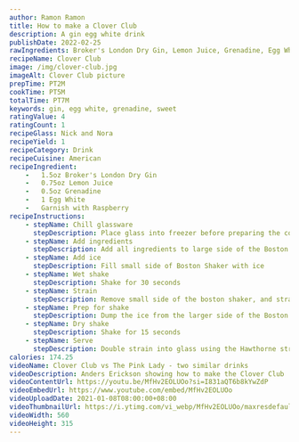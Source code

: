 ```yaml
---
author: Ramon Ramon
title: How to make a Clover Club
description: A gin egg white drink
publishDate: 2022-02-25
rawIngredients: Broker's London Dry Gin, Lemon Juice, Grenadine, Egg White, Raspberry
recipeName: Clover Club
image: /img/clover-club.jpg
imageAlt: Clover Club picture
prepTime: PT2M
cookTime: PT5M
totalTime: PT7M
keywords: gin, egg white, grenadine, sweet
ratingValue: 4
ratingCount: 1
recipeGlass: Nick and Nora
recipeYield: 1
recipeCategory: Drink
recipeCuisine: American
recipeIngredient:
    -   1.5oz Broker's London Dry Gin
    -   0.75oz Lemon Juice
    -   0.5oz Grenadine
    -   1 Egg White
    -   Garnish with Raspberry
recipeInstructions:
    - stepName: Chill glassware
      stepDescription: Place glass into freezer before preparing the cocktail 
    - stepName: Add ingredients
      stepDescription: Add all ingredients to large side of the Boston Shaker
    - stepName: Add ice
      stepDescription: Fill small side of Boston Shaker with ice
    - stepName: Wet shake
      stepDescription: Shake for 30 seconds
    - stepName: Strain
      stepDescription: Remove small side of the boston shaker, and strain drink from larger side into the smaller side of the Boston Shaker
    - stepName: Prep for shake
      stepDescription: Dump the ice from the larger side of the Boston shaker, and place the small side onto the larger side
    - stepName: Dry shake
      stepDescription: Shake for 15 seconds
    - stepName: Serve
      stepDescription: Double strain into glass using the Hawthorne strainer and fine mesh strainer
calories: 174.25
videoName: Clover Club vs The Pink Lady - two similar drinks
videoDescription: Anders Erickson showing how to make the Clover Club
videoContentUrl: https://youtu.be/MfHv2EOLUOo?si=I831aQT6b8kYwZdP
videoEmbedUrl: https://www.youtube.com/embed/MfHv2EOLUOo
videoUploadDate: 2021-01-08T08:00:00+08:00
videoThumbnailUrl: https://i.ytimg.com/vi_webp/MfHv2EOLUOo/maxresdefault.webp 
videoWidth: 560
videoHeight: 315
---
```

